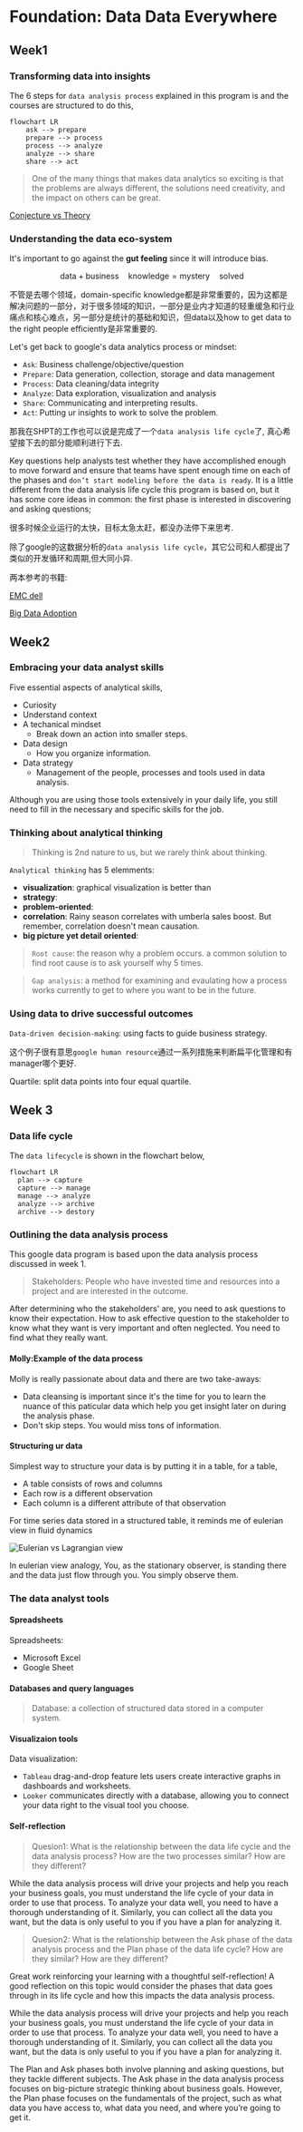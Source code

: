 
# Foundation: Data Data Everywhere

## Week1


### Transforming data into insights
The 6 steps for `data analysis process` explained in this program is and the courses are structured to do this,
```mermaid
flowchart LR
    ask --> prepare
    prepare --> process
    process --> analyze
    analyze --> share
    share --> act
```

> One of the many things that makes data analytics so exciting is that the problems are always different, the solutions need creativity, and the impact on others can be great.



[Conjecture vs Theory](https://www.quora.com/In-science-what-is-the-difference-between-conjecture-hypothesis-and-theory)


### Understanding the data eco-system

It's important to go against the **gut feeling** since it will introduce bias.

$$
\begin{equation*}
\mathrm{data} + \mathrm{business\quad knowledge} = \mathrm{mystery 
\quad solved}
\end{equation*}
$$

不管是去哪个领域，domain-specific knowledge都是非常重要的，因为这都是解决问题的一部分，对于很多领域的知识，一部分是业内才知道的轻重缓急和行业痛点和核心难点，另一部分是统计的基础和知识，但data以及how to get data to the right people efficiently是非常重要的.

Let's get back to google's data analytics process or mindset:
- `Ask`: Business challenge/objective/question
- `Prepare`: Data generation, collection, storage and data management
- `Process`: Data cleaning/data integrity
- `Analyze`: Data exploration, visualization and analysis
- `Share`: Communicating and interpreting results.
- `Act`: Putting ur insights to work to solve the problem.

那我在SHPT的工作也可以说是完成了一个`data analysis life cycle`了, 真心希望接下去的部分能顺利进行下去.



Key questions help analysts test whether they have accomplished enough to move forward and ensure that teams have spent enough time on each of the phases and `don’t start modeling before the data is ready`. It is a little different from the data analysis life cycle this program is based on, but it has some core ideas in common: the first phase is interested in discovering and asking questions; 

很多时候企业运行的太快，目标太急太赶，都没办法停下来思考.

除了google的这数据分析的`data analysis life cycle`，其它公司和人都提出了类似的开发循环和周期,但大同小异.

两本参考的书籍:

[EMC dell](https://onlinelibrary.wiley.com/doi/book/10.1002/9781119183686)

[Big Data Adoption](https://www.informit.com/articles/article.aspx?p=2473128&seqNum=11&ranMID=24808)


## Week2

### Embracing your data analyst skills

Five essential aspects of analytical skills,

- Curiosity 
- Understand context 
- A techanical mindset
  - Break down an action into smaller steps.
- Data design
  - How you organize information.
- Data strategy
  - Management of the people, processes and tools used in data analysis.


Although you are using those tools extensively in your daily life, you still need to fill in the necessary and specific skills for the job.


### Thinking about analytical thinking

> Thinking is 2nd nature to us, but we rarely think about thinking.

`Analytical thinking` has 5 elemments:
- **visualization**: graphical visualization is better than
- **strategy**:
- **problem-oriented**: 
- **correlation**: Rainy season correlates with umberla sales boost. But remember, correlation doesn't mean causation.
- **big picture yet detail oriented**:

> `Root cause`: the reason why a problem occurs. a common solution to find root cause is to ask yourself why 5 times.


> `Gap analysis`: a method for examining and evaulating how a process works currently to get to where you want to be in the future.



### Using data to drive successful outcomes

`Data-driven decision-making`: using facts to guide business strategy.

这个例子很有意思`google human resource`通过一系列措施来判断扁平化管理和有manager哪个更好.

Quartile: split data points into four equal quartile.

## Week 3

### Data life cycle

The `data lifecycle` is shown in the flowchart below,
```mermaid
flowchart LR
  plan --> capture
  capture --> manage
  manage --> analyze
  analyze --> archive
  archive --> destory
```





### Outlining the data analysis process

This google data program is based upon the data analysis process discussed in week 1.

> Stakeholders: People who have invested time and resources into a project and are interested in the outcome.

After determining who the stakeholders' are, you need to ask questions to know their expectation. How to ask effective question to the stakeholder to know what they want is very important and often neglected. You need to find what they really want.



#### Molly:Example of the data process

Molly is really passionate about data and there are two take-aways:
- Data cleansing is important since it's the time for you to learn the nuance of this paticular data which help you get insight later on during the analysis phase.
- Don't skip steps. You would miss tons of information.




#### Structuring ur data
Simplest way to structure your data is by putting it in a table, for a table,
- A table consists of rows and columns
- Each row is a different observation
- Each column is a different attribute of that observation

For time series data stored in a structured table, it reminds me of eulerian view in fluid dynamics

![Eulerian vs Lagrangian view](https://www.researchgate.net/profile/M_S_Shadloo/publication/303814951/figure/fig1/AS:369949299232768@1465214194259/Eulerian-and-Lagrangian-representation-of-fluid-flow-equations.png)

In eulerian view analogy, You, as the stationary observer, is standing there and the data just flow through you. You simply observe them.




### The data analyst tools

#### Spreadsheets

Spreadsheets:
- Microsoft Excel
- Google Sheet


#### Databases and query languages

> Database: a collection of structured data stored in a computer system.



#### Visualizaion tools
Data visualization:
- `Tableau` drag-and-drop feature lets users create interactive graphs in dashboards and worksheets.
- `Looker` communicates directly with a database, allowing you to connect your data right to the visual tool you choose.


#### Self-reflection

> Quesion1: What is the relationship between the data life cycle and the data analysis process? How are the two processes similar? How are they different?

While the data analysis process will drive your projects and help you reach your business goals, you must understand the life cycle of your data in order to use that process. To analyze your data well, you need to have a thorough understanding of it. Similarly, you can collect all the data you want, but the data is only useful to you if you have a plan for analyzing it.

> Quesion2: What is the relationship between the Ask phase of the data analysis process and the Plan phase of the data life cycle? How are they similar? How are they different?

Great work reinforcing your learning with a thoughtful self-reflection! A good reflection on this topic would consider the phases that data goes through in its life cycle and how this impacts the data analysis process.

While the data analysis process will drive your projects and help you reach your business goals, you must understand the life cycle of your data in order to use that process. To analyze your data well, you need to have a thorough understanding of it. Similarly, you can collect all the data you want, but the data is only useful to you if you have a plan for analyzing it.

The Plan and Ask phases both involve planning and asking questions, but they tackle different subjects. The Ask phase in the data analysis process focuses on big-picture strategic thinking about business goals. However, the Plan phase focuses on the fundamentals of the project, such as what data you have access to, what data you need, and where you’re going to get it.

